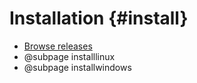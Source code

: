 Installation {#install}
============
* [Browse releases](https://github.com/sagi-z/CanvasCV/releases)
* @subpage installlinux
* @subpage installwindows
